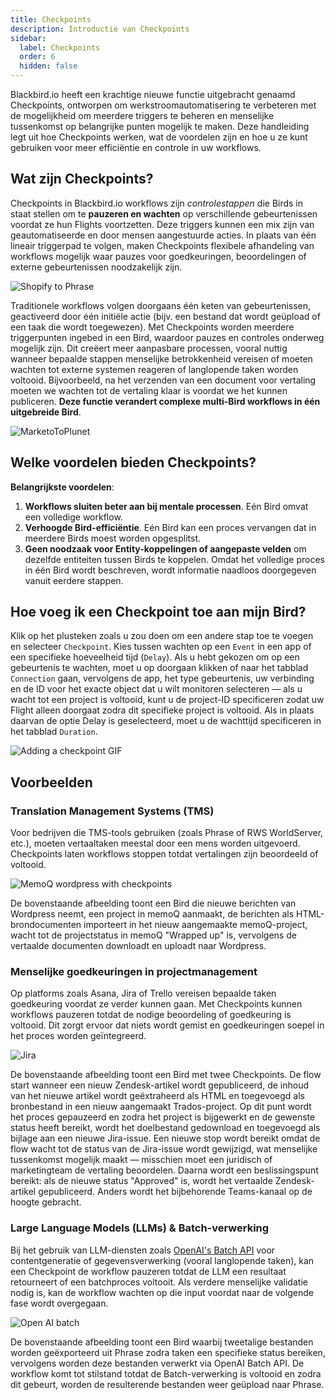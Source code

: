 ```yaml
---
title: Checkpoints
description: Introductie van Checkpoints
sidebar:
  label: Checkpoints
  order: 6
  hidden: false
---
```


Blackbird.io heeft een krachtige nieuwe functie uitgebracht genaamd Checkpoints, ontworpen om werkstroomautomatisering te verbeteren met de mogelijkheid om meerdere triggers te beheren en menselijke tussenkomst op belangrijke punten mogelijk te maken. Deze handleiding legt uit hoe Checkpoints werken, wat de voordelen zijn en hoe u ze kunt gebruiken voor meer efficiëntie en controle in uw workflows.

## Wat zijn Checkpoints?

Checkpoints in Blackbird.io workflows zijn _controlestappen_ die Birds in staat stellen om te **pauzeren en wachten** op verschillende gebeurtenissen voordat ze hun Flights voortzetten. Deze triggers kunnen een mix zijn van geautomatiseerde en door mensen aangestuurde acties. In plaats van één lineair triggerpad te volgen, maken Checkpoints flexibele afhandeling van workflows mogelijk waar pauzes voor goedkeuringen, beoordelingen of externe gebeurtenissen noodzakelijk zijn.

![Shopify to Phrase](../../../../assets/guides/checkpoints/ShopifyToPhrase.png)

Traditionele workflows volgen doorgaans één keten van gebeurtenissen, geactiveerd door één initiële actie (bijv. een bestand dat wordt geüpload of een taak die wordt toegewezen). Met Checkpoints worden meerdere triggerpunten ingebed in een Bird, waardoor pauzes en controles onderweg mogelijk zijn. Dit creëert meer aanpasbare processen, vooral nuttig wanneer bepaalde stappen menselijke betrokkenheid vereisen of moeten wachten tot externe systemen reageren of langlopende taken worden voltooid. Bijvoorbeeld, na het verzenden van een document voor vertaling moeten we wachten tot de vertaling klaar is voordat we het kunnen publiceren. **Deze functie verandert complexe multi-Bird workflows in één uitgebreide Bird**.

![MarketoToPlunet](../../../../assets/guides/checkpoints/MarketoToPlunet.png)

## Welke voordelen bieden Checkpoints?

**Belangrijkste voordelen**:

1. **Workflows sluiten beter aan bij mentale processen**. Eén Bird omvat een volledige workflow.
2. **Verhoogde Bird-efficiëntie**. Eén Bird kan een proces vervangen dat in meerdere Birds moest worden opgesplitst.
3. **Geen noodzaak voor Entity-koppelingen of aangepaste velden** om dezelfde entiteiten tussen Birds te koppelen. Omdat het volledige proces in één Bird wordt beschreven, wordt informatie naadloos doorgegeven vanuit eerdere stappen.

## Hoe voeg ik een Checkpoint toe aan mijn Bird?

Klik op het plusteken zoals u zou doen om een andere stap toe te voegen en selecteer `Checkpoint`. Kies tussen wachten op een `Event` in een app of een specifieke hoeveelheid tijd (`Delay`). Als u hebt gekozen om op een gebeurtenis te wachten, moet u op doorgaan klikken of naar het tabblad `Connection` gaan, vervolgens de app, het type gebeurtenis, uw verbinding en de ID voor het exacte object dat u wilt monitoren selecteren — als u wacht tot een project is voltooid, kunt u de project-ID specificeren zodat uw Flight alleen doorgaat zodra dit specifieke project is voltooid. Als in plaats daarvan de optie Delay is geselecteerd, moet u de wachttijd specificeren in het tabblad `Duration`.

![Adding a checkpoint GIF](../../../../assets/guides/checkpoints/AddingCheckpoint.gif)

## Voorbeelden

### Translation Management Systems (TMS)
Voor bedrijven die TMS-tools gebruiken (zoals Phrase of RWS WorldServer, etc.), moeten vertaaltaken meestal door een mens worden uitgevoerd. Checkpoints laten workflows stoppen totdat vertalingen zijn beoordeeld of voltooid.

![MemoQ wordpress with checkpoints](../../../../assets/guides/checkpoints/wordpress_memoq.png)

De bovenstaande afbeelding toont een Bird die nieuwe berichten van Wordpress neemt, een project in memoQ aanmaakt, de berichten als HTML-brondocumenten importeert in het nieuw aangemaakte memoQ-project, wacht tot de projectstatus in memoQ "Wrapped up" is, vervolgens de vertaalde documenten downloadt en uploadt naar Wordpress.

### Menselijke goedkeuringen in projectmanagement
Op platforms zoals Asana, Jira of Trello vereisen bepaalde taken goedkeuring voordat ze verder kunnen gaan. Met Checkpoints kunnen workflows pauzeren totdat de nodige beoordeling of goedkeuring is voltooid. Dit zorgt ervoor dat niets wordt gemist en goedkeuringen soepel in het proces worden geïntegreerd.

![Jira](../../../../assets/guides/checkpoints/Jira.png)

De bovenstaande afbeelding toont een Bird met twee Checkpoints. De flow start wanneer een nieuw Zendesk-artikel wordt gepubliceerd, de inhoud van het nieuwe artikel wordt geëxtraheerd als HTML en toegevoegd als bronbestand in een nieuw aangemaakt Trados-project. Op dit punt wordt het proces gepauzeerd en zodra het project is bijgewerkt en de gewenste status heeft bereikt, wordt het doelbestand gedownload en toegevoegd als bijlage aan een nieuwe Jira-issue. Een nieuwe stop wordt bereikt omdat de flow wacht tot de status van de Jira-issue wordt gewijzigd, wat menselijke tussenkomst mogelijk maakt — misschien moet een juridisch of marketingteam de vertaling beoordelen. Daarna wordt een beslissingspunt bereikt: als de nieuwe status "Approved" is, wordt het vertaalde Zendesk-artikel gepubliceerd. Anders wordt het bijbehorende Teams-kanaal op de hoogte gebracht.

### Large Language Models (LLMs) & Batch-verwerking
Bij het gebruik van LLM-diensten zoals [OpenAI's Batch API](https://docs.blackbird.io/apps/openai/#batch-processing) voor contentgeneratie of gegevensverwerking (vooral langlopende taken), kan een Checkpoint de workflow pauzeren totdat de LLM een resultaat retourneert of een batchproces voltooit. Als verdere menselijke validatie nodig is, kan de workflow wachten op die input voordat naar de volgende fase wordt overgegaan.

![Open AI batch](../../../../assets/guides/checkpoints/OpenAICheckpoint.png)

De bovenstaande afbeelding toont een Bird waarbij tweetalige bestanden worden geëxporteerd uit Phrase zodra taken een specifieke status bereiken, vervolgens worden deze bestanden verwerkt via OpenAI Batch API. De workflow komt tot stilstand totdat de Batch-verwerking is voltooid en zodra dit gebeurt, worden de resulterende bestanden weer geüpload naar Phrase.